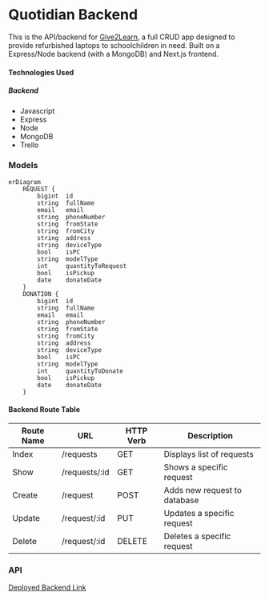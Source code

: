 # Quotidian Backend
This is the API/backend for [Give2Learn](https://github.com/Mortez-usa/give2learn-frontend), a full CRUD app designed to provide refurbished laptops to schoolchildren in need. Built on a Express/Node backend (with a MongoDB) and Next.js frontend.

#### Technologies Used
##### Backend
- Javascript
- Express
- Node
- MongoDB
- Trello

### Models
```mermaid
erDiagram
    REQUEST {
        bigint  id
        string  fullName
        email   email
        string  phoneNumber
        string  fromState
        string  fromCity
        string  address
        string  deviceType
        bool    isPC
        string  modelType
        int     quantityToRequest
        bool    isPickup
        date    donateDate
    }
    DONATION {
        bigint  id
        string  fullName
        email   email
        string  phoneNumber
        string  fromState
        string  fromCity
        string  address
        string  deviceType
        bool    isPC
        string  modelType
        int     quantityToDonate
        bool    isPickup
        date    donateDate
    }
```

#### Backend Route Table
| Route Name |     URL    | HTTP Verb |        Description         |
|------------|------------|-----------|----------------------------|
|   Index    | /requests     |    GET    | Displays list of requests    |
|   Show     | /requests/:id |    GET    | Shows a specific request     |
|   Create   | /request     |    POST   | Adds new request to database |
|   Update   | /request/:id |    PUT    | Updates a specific request   |
|   Delete   | /request/:id |   DELETE  | Deletes a specific request   |

### API
[Deployed Backend Link]()

<!-- #### User Stories
##### Provider Accounts
- AAU, I can login to and logout from my account as a providing restaurant.
- AAU, I can see a list of available foods from all restaurants.
- AAU, I can see a list of available foods from my own restaurant.
- AAU, I can see a specific food from a specific restaurant.
- AAU, I can create a new food listing.
- AAU, I can update a food listing.
- AAU, I can delete a food listing.
- AAU, I can view requests for my food listings.
- AAU, I can accept or deny these requests, and the amount will reflect on my listing.
- AAU, the listing will be deemed expired when either 1) the food has expired or 2) all the food has been given away.
- AAU, I can reopen an expired listing if someone did not come pick up their requested food.


##### Food Seeker Accounts
- AAU, I can login to and logout from my account as an organization/individual seeking food.
- AAU, I can see a list of available foods from all restaurants.
- AAU, I can see a specific food from a specific restaurant.
- AAU, I can request food from the providing restaurant.
- AAU, I can see if my request was approved or denied. -->